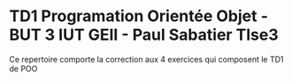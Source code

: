 # TD1 Programation Orientée Objet - BUT 3 IUT GEII - Paul Sabatier Tlse3
Ce repertoire comporte la correction aux 4 exercices qui composent le TD1 de POO
